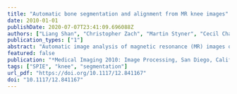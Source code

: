 ```yaml
---
title: "Automatic bone segmentation and alignment from MR knee images"
date: 2010-01-01
publishDate: 2020-07-07T23:41:09.696088Z
authors: ["Liang Shan", "Christopher Zach", "Martin Styner", "Cecil Charles", "Marc Niethammer"]
publication_types: ["1"]
abstract: "Automatic image analysis of magnetic resonance (MR) images of the knee is simplified by bringing the knee into a reference position. While the knee is typically put into a reference position during image acquisition, this alignment will generally not be perfect. To correct for imperfections, we propose a two-step process of bone segmentation followed by elastic tissue deformation. The approach makes use of a fully-automatic segmentation of femur and tibia from T1 and T2* images. The segmentation algorithm is based on a continuous convex optimization problem, incorporating regional, and shape information. The regional terms are included from a probabilistic viewpoint, which readily allows the inclusion of shape information. Segmentation of the outer boundary of the cortical bone is encouraged by adding simple appearance-based information to the optimization problem. The resulting segmentation without the shape alignment step is globally optimal. Standard registration is problematic for knee alignment due to the distinct physical properties of the tissues constituting the knee (bone, muscle, etc.). We therefore develop an alternative alignment approach based on a simple elastic deformation model combined with strict enforcement of similarity transforms for femur and tibia based on the obtained segmentations."
featured: false
publication: "*Medical Imaging 2010: Image Processing, San Diego, California, USA, February 14-16, 2010*"
tags: ["SPIE", "knee", "segmentation"]
url_pdf: "https://doi.org/10.1117/12.841167"
doi: "10.1117/12.841167"
---
```


